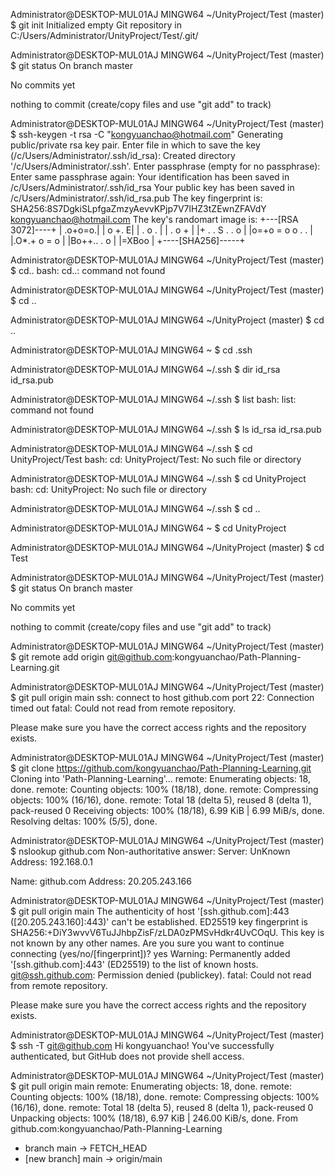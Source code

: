 Administrator@DESKTOP-MUL01AJ MINGW64 ~/UnityProject/Test (master)
$ git init
Initialized empty Git repository in C:/Users/Administrator/UnityProject/Test/.git/

Administrator@DESKTOP-MUL01AJ MINGW64 ~/UnityProject/Test (master)
$ git status
On branch master

No commits yet

nothing to commit (create/copy files and use "git add" to track)

Administrator@DESKTOP-MUL01AJ MINGW64 ~/UnityProject/Test (master)
$ ssh-keygen -t rsa -C "kongyuanchao@hotmail.com"
Generating public/private rsa key pair.
Enter file in which to save the key (/c/Users/Administrator/.ssh/id_rsa):
Created directory '/c/Users/Administrator/.ssh'.
Enter passphrase (empty for no passphrase):
Enter same passphrase again:
Your identification has been saved in /c/Users/Administrator/.ssh/id_rsa
Your public key has been saved in /c/Users/Administrator/.ssh/id_rsa.pub
The key fingerprint is:
SHA256:8S7DgkiSLpfgaZmzyAevvKPjp7V7lHZ3tZEwnZFAVdY kongyuanchao@hotmail.com
The key's randomart image is:
+---[RSA 3072]----+
|          .o+o=o.|
|           o +. E|
|        .   o .  |
| .       o   +   |
|+ .   . S . . o  |
|o=+o = o o . .   |
|.O*.+ o = o      |
|Bo++.. . o       |
|=XBoo            |
+----[SHA256]-----+

Administrator@DESKTOP-MUL01AJ MINGW64 ~/UnityProject/Test (master)
$ cd..
bash: cd..: command not found

Administrator@DESKTOP-MUL01AJ MINGW64 ~/UnityProject/Test (master)
$ cd ..

Administrator@DESKTOP-MUL01AJ MINGW64 ~/UnityProject (master)
$ cd ..

Administrator@DESKTOP-MUL01AJ MINGW64 ~
$ cd .ssh

Administrator@DESKTOP-MUL01AJ MINGW64 ~/.ssh
$ dir
id_rsa  id_rsa.pub

Administrator@DESKTOP-MUL01AJ MINGW64 ~/.ssh
$ list
bash: list: command not found

Administrator@DESKTOP-MUL01AJ MINGW64 ~/.ssh
$ ls
id_rsa  id_rsa.pub

Administrator@DESKTOP-MUL01AJ MINGW64 ~/.ssh
$ cd UnityProject/Test
bash: cd: UnityProject/Test: No such file or directory

Administrator@DESKTOP-MUL01AJ MINGW64 ~/.ssh
$ cd UnityProject
bash: cd: UnityProject: No such file or directory

Administrator@DESKTOP-MUL01AJ MINGW64 ~/.ssh
$ cd ..

Administrator@DESKTOP-MUL01AJ MINGW64 ~
$ cd UnityProject

Administrator@DESKTOP-MUL01AJ MINGW64 ~/UnityProject (master)
$ cd Test

Administrator@DESKTOP-MUL01AJ MINGW64 ~/UnityProject/Test (master)
$ git status
On branch master

No commits yet

nothing to commit (create/copy files and use "git add" to track)

Administrator@DESKTOP-MUL01AJ MINGW64 ~/UnityProject/Test (master)
$ git remote add origin git@github.com:kongyuanchao/Path-Planning-Learning.git

Administrator@DESKTOP-MUL01AJ MINGW64 ~/UnityProject/Test (master)
$ git pull origin main
ssh: connect to host github.com port 22: Connection timed out
fatal: Could not read from remote repository.

Please make sure you have the correct access rights
and the repository exists.

Administrator@DESKTOP-MUL01AJ MINGW64 ~/UnityProject/Test (master)
$ git clone https://github.com/kongyuanchao/Path-Planning-Learning.git
Cloning into 'Path-Planning-Learning'...
remote: Enumerating objects: 18, done.
remote: Counting objects: 100% (18/18), done.
remote: Compressing objects: 100% (16/16), done.
remote: Total 18 (delta 5), reused 8 (delta 1), pack-reused 0
Receiving objects: 100% (18/18), 6.99 KiB | 6.99 MiB/s, done.
Resolving deltas: 100% (5/5), done.

Administrator@DESKTOP-MUL01AJ MINGW64 ~/UnityProject/Test (master)
$ nslookup github.com
Non-authoritative answer:
Server:  UnKnown
Address:  192.168.0.1

Name:    github.com
Address:  20.205.243.166


Administrator@DESKTOP-MUL01AJ MINGW64 ~/UnityProject/Test (master)
$ git pull origin main
The authenticity of host '[ssh.github.com]:443 ([20.205.243.160]:443)' can't be established.
ED25519 key fingerprint is SHA256:+DiY3wvvV6TuJJhbpZisF/zLDA0zPMSvHdkr4UvCOqU.
This key is not known by any other names.
Are you sure you want to continue connecting (yes/no/[fingerprint])? yes
Warning: Permanently added '[ssh.github.com]:443' (ED25519) to the list of known hosts.
git@ssh.github.com: Permission denied (publickey).
fatal: Could not read from remote repository.

Please make sure you have the correct access rights
and the repository exists.

Administrator@DESKTOP-MUL01AJ MINGW64 ~/UnityProject/Test (master)
$ ssh -T git@github.com
Hi kongyuanchao! You've successfully authenticated, but GitHub does not provide shell access.

Administrator@DESKTOP-MUL01AJ MINGW64 ~/UnityProject/Test (master)
$ git pull origin main
remote: Enumerating objects: 18, done.
remote: Counting objects: 100% (18/18), done.
remote: Compressing objects: 100% (16/16), done.
remote: Total 18 (delta 5), reused 8 (delta 1), pack-reused 0
Unpacking objects: 100% (18/18), 6.97 KiB | 246.00 KiB/s, done.
From github.com:kongyuanchao/Path-Planning-Learning
 * branch            main       -> FETCH_HEAD
 * [new branch]      main       -> origin/main
